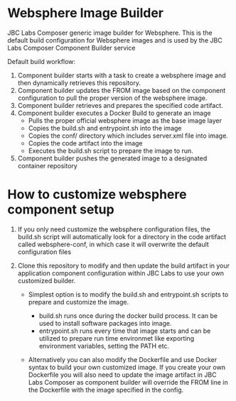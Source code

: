# Websphere Image Builder

JBC Labs Composer generic image builder for Websphere. This is the default build configuration for Websphere images and is used by the JBC Labs Composer Component Builder service

Default build workflow:

1. Component builder starts with a task to create a websphere image and then dynamically retrieves this repository.
2. Component builder updates the FROM image based on the component configuration to pull the proper version of the websphere image.
3. Component builder retrieves and prepares the specified code artifact.
4. Component builder executes a Docker Build to generate an image
    - Pulls the proper official websphere image as the base image layer
    - Copies the build.sh and entrypoint.sh into the image
    - Copies the conf/ directory which includes server.xml file into image.
    - Copies the code artifact into the image
    - Executes the build.sh script to prepare the image to run.
5. Component builder pushes the generated image to a designated container repository

# How to customize websphere component setup
1. If you only need customize the websphere configuration files, the build.sh script will automatically look for a directory in the code artifact called websphere-conf, in which case it will overwrite the default configuration files

2. Clone this repository to modify and then update the build artifact in your application component configuration within JBC Labs to use your own customized builder.
    - Simplest option is to modify the build.sh and entrypoint.sh scripts to prepare and customize the image. 
      - build.sh runs once during the docker build process. It can be used to install software packages into image.
      - entrypoint.sh runs every time that image starts and can be utilized to prepare run time environmet like exporting environment variables, setting the PATH etc.
  
    - Alternatively you can also modify the Dockerfile and use Docker syntax to build your own customized image. If you create your own Dockerfile you will also need to update the image artifact in JBC Labs Composer as component builder will override the FROM line in the Dockerfile with the image specified in the config.
